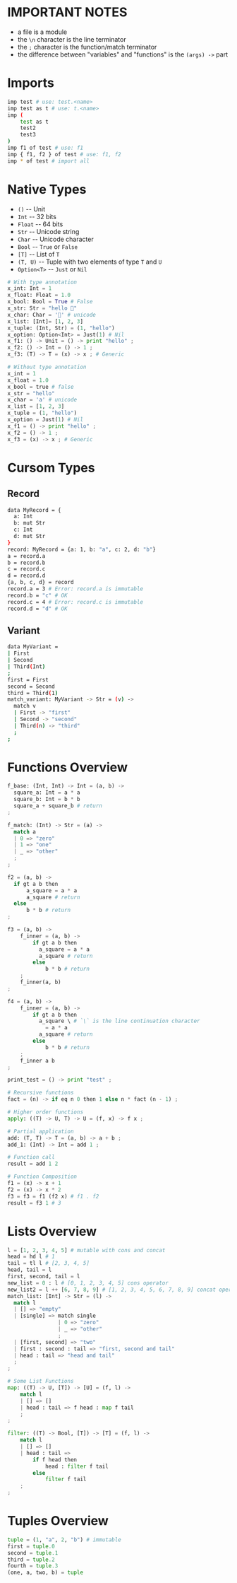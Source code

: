 # IMPORTANT NOTES
- a file is a module
- the `\n` character is the line terminator
- the `;` character is the function/match terminator
- the difference between "variables" and "functions" is the `(args) ->` part

# Imports
```bash
imp test # use: test.<name>
imp test as t # use: t.<name>
imp (
    test as t
    test2
    test3
)
imp f1 of test # use: f1
imp { f1, f2 } of test # use: f1, f2
imp * of test # import all
```

# Native Types

- `()` -- Unit
- `Int` -- 32 bits
- `Float` -- 64 bits
- `Str` -- Unicode string
- `Char` -- Unicode character
- `Bool` -- `True` or `False`
- `[T]` -- List of `T`
- `(T, U)` -- Tuple with two elements of type `T` and `U`
- `Option<T>` -- `Just` or `Nil`

```python
# With type annotation
x_int: Int = 1
x_float: Float = 1.0
x_bool: Bool = True # False
x_str: Str = "hello 👾"
x_char: Char = '👾' # unicode
x_list: [Int]= [1, 2, 3]
x_tuple: (Int, Str) = (1, "hello")
x_option: Option<Int> = Just(1) # Nil
x_f1: () -> Unit = () -> print "hello" ;
x_f2: () -> Int = () -> 1 ;
x_f3: (T) -> T = (x) -> x ; # Generic

# Without type annotation
x_int = 1
x_float = 1.0
x_bool = true # false
x_str = "hello"
x_char = 'a' # unicode
x_list = [1, 2, 3]
x_tuple = (1, "hello")
x_option = Just(1) # Nil
x_f1 = () -> print "hello" ;
x_f2 = () -> 1 ;
x_f3 = (x) -> x ; # Generic
```

# Cursom Types

## Record

```bash
data MyRecord = {
  a: Int
  b: mut Str
  c: Int
  d: mut Str
}
record: MyRecord = {a: 1, b: "a", c: 2, d: "b"}
a = record.a
b = record.b
c = record.c
d = record.d
{a, b, c, d} = record
record.a = 3 # Error: record.a is immutable
record.b = "c" # OK
record.c = 4 # Error: record.c is immutable
record.d = "d" # OK
```

## Variant
```bash
data MyVariant =
| First
| Second
| Third(Int)
;
first = First
second = Second
third = Third(1)
match_variant: MyVariant -> Str = (v) ->
  match v
  | First -> "first"
  | Second -> "second"
  | Third(n) -> "third"
  ;
;
```

# Functions Overview

```python
f_base: (Int, Int) -> Int = (a, b) ->
  square_a: Int = a * a
  square_b: Int = b * b
  square_a + square_b # return
;

f_match: (Int) -> Str = (a) ->
  match a
  | 0 => "zero"
  | 1 => "one"
  | _ => "other"
  ;
;

f2 = (a, b) ->
  if gt a b then
      a_square = a * a
      a_square # return
  else
      b * b # return
;

f3 = (a, b) ->
    f_inner = (a, b) ->
        if gt a b then
          a_square = a * a
          a_square # return
        else
            b * b # return
    ;
    f_inner(a, b)
;

f4 = (a, b) ->
    f_inner = (a, b) ->
        if gt a b then
          a_square \ # `\` is the line continuation character
            = a * a
          a_square # return
        else
            b * b # return
    ;
    f_inner a b
;

print_test = () -> print "test" ;

# Recursive functions
fact = (n) -> if eq n 0 then 1 else n * fact (n - 1) ;

# Higher order functions
apply: ((T) -> U, T) -> U = (f, x) -> f x ;

# Partial application
add: (T, T) -> T = (a, b) -> a + b ;
add_1: (Int) -> Int = add 1 ;

# Function call
result = add 1 2

# Function Composition
f1 = (x) -> x + 1
f2 = (x) -> x * 2
f3 = f3 = f1 (f2 x) # f1 . f2
result = f3 1 # 3
```
# Lists Overview

```python
l = [1, 2, 3, 4, 5] # mutable with cons and concat
head = hd l # 1
tail = tl l # [2, 3, 4, 5]
head, tail = l
first, second, tail = l
new_list = 0 : l # [0, 1, 2, 3, 4, 5] cons operator
new_list2 = l ++ [6, 7, 8, 9] # [1, 2, 3, 4, 5, 6, 7, 8, 9] concat operator
match_list: [Int] -> Str = (l) ->
  match l
  | [] => "empty"
  | [single] => match single
                | 0 => "zero"
                | _ => "other"
                ;
  | [first, second] => "two"
  | first : second : tail => "first, second and tail"
  | head : tail => "head and tail"
  ;
;

# Some List Functions
map: ((T) -> U, [T]) -> [U] = (f, l) ->
    match l
    | [] => []
    | head : tail => f head : map f tail
    ;
;

filter: ((T) -> Bool, [T]) -> [T] = (f, l) ->
    match l
    | [] => []
    | head : tail =>
        if f head then
            head : filter f tail
        else
            filter f tail
    ;
;
```

# Tuples Overview

```python
tuple = (1, "a", 2, "b") # immutable
first = tuple.0
second = tuple.1
third = tuple.2
fourth = tuple.3
(one, a, two, b) = tuple
```
